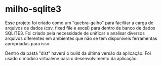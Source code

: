 # milho-sqlite3
Esse projeto foi criado como um "quebra-galho" para facilitar a carga de arquivos de dados (csv, fixed file e excel) para dentro de banco de dados SQLITE3. 
Foi criado pela necessidade de unificar e analisar diversos arquivos diferentes em ambientes que não se tem disponiveis ferramentas apropriadas para isso. 

Dentro da pasta "dist" haverá o build da última versão da aplicação. 
Foi usado o módulo virtualenv para o desenvolvimento da aplicação.
